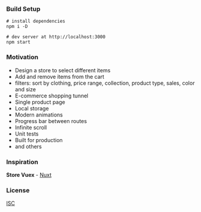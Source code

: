 ### Build Setup
```shell
# install dependencies
npm i -D

# dev server at http://localhost:3000
npm start
```

### Motivation
* Design a store to select different items
* Add and remove items from the cart
* filters: sort by clothing, price range, collection, product type, sales, color and size
* E-commerce shopping tunnel
* Single product page
* Local storage
* Modern animations
* Progress bar between routes
* Infinite scroll
* Unit tests
* Built for production
* and others

### Inspiration
**Store Vuex** - [Nuxt](https://fr.nuxtjs.org/examples/vuex-store/)

### License
[ISC](https://github.com/adrienloup/nuxt-vuex-store/blob/master/LICENSE.md)
